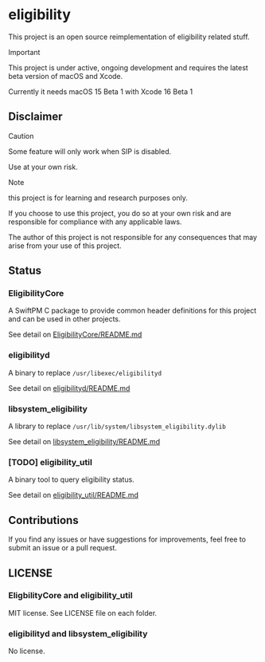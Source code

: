 # eligibility

This project is an open source reimplementation of eligibility related stuff.

> [!IMPORTANT]
> This project is under active, ongoing development and requires the latest beta
> version of macOS and Xcode.
>
> Currently it needs macOS 15 Beta 1 with Xcode 16 Beta 1

## Disclaimer

> [!CAUTION]
> Some feature will only work when SIP is disabled.
>
> Use at your own risk.

> [!NOTE]
> this project is for learning and research purposes only.
> 
> If you choose to use this project, you do so at your own risk and are responsible for compliance with any applicable laws.
>
> The author of this project is not responsible for any consequences that may arise from your use of this project.

## Status

### EligibilityCore

A SwiftPM C package to provide common header definitions for this project and can be used in other projects.

See detail on [EligibilityCore/README.md](EligibilityCore/README.md)

### eligibilityd

A binary to replace `/usr/libexec/eligibilityd`

See detail on [eligibilityd/README.md](eligibilityd/README.md)

### libsystem_eligibility

A library to replace `/usr/lib/system/libsystem_eligibility.dylib`

See detail on [libsystem_eligibility/README.md](libsystem_eligibility/README.md)

### [TODO] eligibility_util

A binary tool to query eligibility status.

See detail on [eligibility_util/README.md](eligibility_util/README.md)

## Contributions

If you find any issues or have suggestions for improvements, feel free to submit an issue or a pull request.

## LICENSE

### EligbilityCore and eligibility_util

MIT license. See LICENSE file on each folder.

### eligibilityd and libsystem_eligibility

No license.
